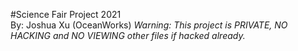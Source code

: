 #Science Fair Project 2021
<br/>
By: Joshua Xu (OceanWorks)
<i>Warning: This project is PRIVATE, NO HACKING and NO VIEWING other files if hacked already.</i>
